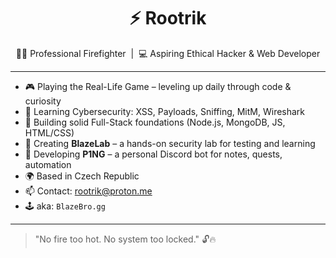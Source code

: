 <h1 align="center">⚡ Rootrik</h1>

<p align="center">
👨‍🚒 Professional Firefighter &nbsp;|&nbsp; 💻 Aspiring Ethical Hacker & Web Developer  
</p>

---

- 🎮 Playing the Real-Life Game – leveling up daily through code & curiosity  
- 🧠 Learning Cybersecurity: XSS, Payloads, Sniffing, MitM, Wireshark  
- 🧱 Building solid Full-Stack foundations (Node.js, MongoDB, JS, HTML/CSS)  
- 🧪 Creating **BlazeLab** – a hands-on security lab for testing and learning  
- 🤖 Developing **P1NG** – a personal Discord bot for notes, quests, automation  
- 🌍 Based in Czech Republic  
- 📫 Contact: [rootrik@proton.me](mailto:rootrik@proton.me)  
- 🕹️ aka: `BlazeBro.gg`

---

> "No fire too hot. No system too locked." 🔓🔥
